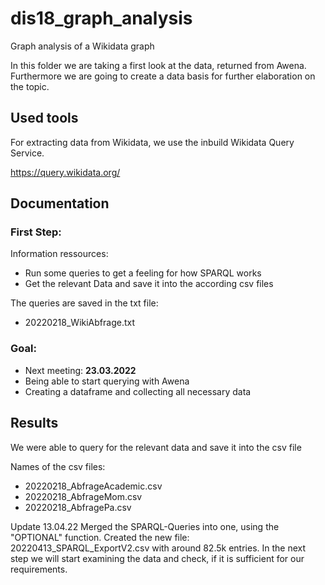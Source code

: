 # dis18_graph_analysis
Graph analysis of a Wikidata graph

In this folder we are taking a first look at the data, returned from Awena. Furthermore we are going to create a data basis for further elaboration on the topic.

## Used tools

For extracting data from Wikidata, we use the inbuild Wikidata Query Service.

https://query.wikidata.org/

## Documentation

### First Step:

Information ressources:
* Run some queries to get a feeling for how SPARQL works
* Get the relevant Data and save it into the according csv files

The queries are saved in the txt file:
* 20220218_WikiAbfrage.txt


### Goal:
* Next meeting: **23.03.2022**
* Being able to start querying with Awena
* Creating a dataframe and collecting all necessary data

## Results
We were able to query for the relevant data and save it into the csv file

Names of the csv files:
* 20220218_AbfrageAcademic.csv
* 20220218_AbfrageMom.csv
* 20220218_AbfragePa.csv

Update 13.04.22
Merged the SPARQL-Queries into one, using the "OPTIONAL" function.
Created the new file:
20220413_SPARQL_ExportV2.csv with around 82.5k entries.
In the next step we will start examining the data and check, if it is sufficient for our requirements.
